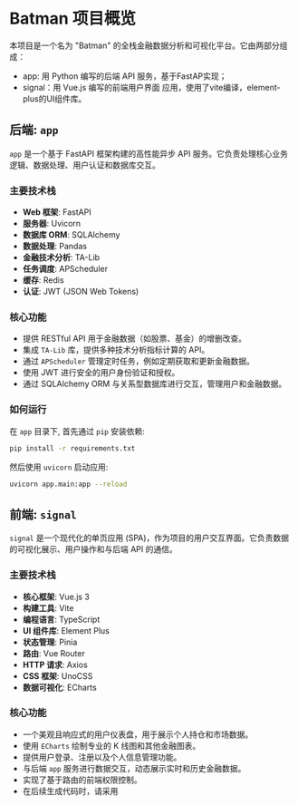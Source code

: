# Batman 项目概览

本项目是一个名为 "Batman" 的全栈金融数据分析和可视化平台。它由两部分组成：
- app: 用 Python 编写的后端 API 服务，基于FastAP实现；
- signal：用 Vue.js 编写的前端用户界面 应用，使用了vite编译，element-plus的UI组件库。

## 后端: `app`

`app` 是一个基于 FastAPI 框架构建的高性能异步 API 服务。它负责处理核心业务逻辑、数据处理、用户认证和数据库交互。

### 主要技术栈

-   **Web 框架**: FastAPI
-   **服务器**: Uvicorn
-   **数据库 ORM**: SQLAlchemy
-   **数据处理**: Pandas
-   **金融技术分析**: TA-Lib
-   **任务调度**: APScheduler
-   **缓存**: Redis
-   **认证**: JWT (JSON Web Tokens)

### 核心功能

-   提供 RESTful API 用于金融数据（如股票、基金）的增删改查。
-   集成 `TA-Lib` 库，提供多种技术分析指标计算的 API。
-   通过 `APScheduler` 管理定时任务，例如定期获取和更新金融数据。
-   使用 JWT 进行安全的用户身份验证和授权。
-   通过 SQLAlchemy ORM 与关系型数据库进行交互，管理用户和金融数据。

### 如何运行

在 `app` 目录下, 首先通过 `pip` 安装依赖:

```bash
pip install -r requirements.txt
```

然后使用 `uvicorn` 启动应用:

```bash
uvicorn app.main:app --reload
```

## 前端: `signal`

`signal` 是一个现代化的单页应用 (SPA)，作为项目的用户交互界面。它负责数据的可视化展示、用户操作和与后端 API 的通信。

### 主要技术栈

-   **核心框架**: Vue.js 3
-   **构建工具**: Vite
-   **编程语言**: TypeScript
-   **UI 组件库**: Element Plus
-   **状态管理**: Pinia
-   **路由**: Vue Router
-   **HTTP 请求**: Axios
-   **CSS 框架**: UnoCSS
-   **数据可视化**: ECharts

### 核心功能

-   一个美观且响应式的用户仪表盘，用于展示个人持仓和市场数据。
-   使用 `ECharts` 绘制专业的 K 线图和其他金融图表。
-   提供用户登录、注册以及个人信息管理功能。
-   与后端 `app` 服务进行数据交互，动态展示实时和历史金融数据。
-   实现了基于路由的前端权限控制。
-   在后续生成代码时，请采用<script>在前，<template>在后的方式。

### 如何运行

在 `signal` 目录下, 首先通过 `npm` 或 `pnpm` 安装依赖:

```bash
npm install
# or
pnpm install
```

然后启动开发服务器:

```bash
npm run dev
```

## 架构

本项目采用经典的前后端分离架构。

-   `signal` (前端) 负责用户界面和交互，通过 HTTP 请求 (使用 Axios) 调用后端 API。
-   `app` (后端) 负责处理业务逻辑和数据，并将结果以 JSON 格式返回给前端。

这种架构使得前后端可以独立开发、测试和部署。

## 部署
### Docker
本项目支持Docker构建和部署。
- `signal`
```bash
    =\docker build -t batman:signal -f .\deploy\dockerfile.signal .
````
- `app`
```bash
    docker build -t batman:app -f .\deploy\dockerfile.app .
```

### Docker Compose
本项目支持使用Docker Compose部署。
```bash
    docker compose -f .\deploy\docker-compose-service.yml up -d
```

## Gemini Agent Instructions

- 请把输入的请求内容在完成或取消后记录在gemini.md中，并标记执行结果/operation records
- 生成VUE代码时，请采用<script>在前，<template>在后的方式。

## Operatation Records

- [DONE] take a break
- [DONE] 页面中，stockList的checkbox组缺省为all选项，dataPeriod组缺省是1y，reportrange组缺省是today。
- [DONE] so cool!
- [DONE] 页面中‘股票列表’选项的选中使用事件方式处理，当选中all时，其他项被取消选中，并隐藏下面的表格。
- [DONE] 在页面的左右栏中间增加一条divider
- [DONE] 下面一栏分为左右两栏，左栏中的内容是由多个‘标题’加‘内容’的空间组成；左栏中第一项的标题为“股票列表”，内容是四个checkbox组件，分别是：持仓列表、自选列表、自定义列表、全部列表，在checkbox内容下是一个按钮“添加”和，按钮下面是一个表格，表格有四列：序号、名称、代码、持有；第二项的标题为“数据期间”，内容是四个checkbox组件：三个月、半年、一年、两年；第三项的标题为“报告范围”，内容是五个checkbox组件：最近一天、最近三天、最近一个月、最近三个月、全部。右边栏分为上下两栏，上栏仅有一个标题：算法和参数设置；下栏先保留，后续会有多个重复的子组件组合展示。
- [DONE] 输入框他太长，占60%空间就好
- [DONE] 页面分上下两栏，上面一栏中使用el-description组件显示一个名称为‘标题’的输入框
- [DONE] 在跟返回按钮同行的最右侧增加一个‘提交’按钮
- [DONE] 在TrendArgument.vue增加一个返回按钮，用于返回前一页面
- [DONE] 如果发现你创建或修改的文件被修改，请使用修改后内容，因为我也在调整内容。
- [DONE] @signal/src/views/Analysis下新增TrendArgument.vue文件，用于设置计算参数，通过组件TrendArgumentTable中的‘新增’按钮跳转过去。因此需要增加相应的路由信息，路由放在一级菜单‘数据分析’下
- [DONE] 调整下表格个栏的大小，标识：40，名称：120，更新日期：160，操作：120，其他都是‘备注’的空间
- [DONE] TrendArgumentTable表格加上外框显示
- [DONE] 不是这样的，‘计算参数’和‘计算结果’两个分栏都在同一个ContentWrap卡片中，分栏使用divider分隔，名称作为标题，靠左显示
- [DONE] Trend.vue的页面内容放置在ContentWrap卡片组件内
- [DONE] 请记得gemini.md中的agent指令要求
- [DONE] @signal/src/views/Analysis/components/TrendTable.vue 文件改名为TrendArgumentTable.vue
- [DONE] 组件显示在‘计算参数’栏范围内
- [DONE] 很好，在@signal/src/views/Analysis下增加一个子目录：components，其中增加一个用于Trend.vue的表格组件，表格用于展示所有计算参数项内容。表格栏包括如下字段：标识、名称、备注、更新日期、操作。其他表格栏‘操作’中放置两个按钮：详情、删除。表格的上方有一个按钮：新增。在Trend.vue中点击‘查看’按钮显示此组件；显示组件后，‘查看’按钮名称改为‘收起’，此时再点击隐藏此组件，如此反复。
- [DONE] 两个按钮紧跟下拉框右边
- [DONE] 下拉框占用空间太长了，只要宽带的三分之一就行
- [DONE] 提交和查看两个按钮在下拉选择框的右侧
- [DONE] 在文件中引如element-ui-plus组件
- [DONE] 在‘技术参数’的栏目中，增加一个下拉选择框，其后跟两个按钮：提交，查看
- [DONE] @signal/src/views/Analysis/Trend.vue中按行分为两个栏目：‘计算参数’和‘计算结果’，增加标题和分栏
- [DONE] signal应用中，在'数据分析'下增加一个子菜单，叫做'趋势计算'，同时在@signal/src/views/Analysis/下增加相应的vue页面文件。
- [DONE] gemini.md中的agent指令需要执行
- [DONE] @signal/src/router/index.ts,修改一级菜单名称'信息分析'为'数据分析'
- [DONE] 在app应用中的data模块，刚新增了get_code()函数和对应的router接口，调整此函数，不再支持模糊查询，相应地调整前端中‘自选列表’中的接口和内容，不需要使用AutoComplete组件。如果没有找到对应的股票或指数的代码，提示找不到即可。
- [DONE] 在app应用中，增加一个agent路由文件，并添加一个支持SSE的API，名字叫做report
- [DONE] 在signal应用中，将‘信息分析’菜单调整为一级目录，并包含同名二级/、菜单
- [DONE] 在后续生成代码时，请采用<script>在前，<template>在后的方式。
- [DONE] 解决了SSE连接在SPA页面切换和关闭时无法正确断开的问题。前端通过onUnmounted钩子关闭连接，后端通过try...finally确保断开连接时正确记录日志。
- [DONE] 重构了SSE实现，通过引入ConnectionManager和用户认证，支持向不同用户推送独立的、个性化的消息。
- [DONE] 解决了SSE连接由于EventSource无法发送Header而导致的422认证失败问题，修改为通过Query参数传递token。
- [DONE] 为`app/database/data/stock.py`中所有`download_`函数创建了集成测试 (`app/test/test_stock_data.py`)。
- [DONE] 在`app/calc/technical.py`中实现了一个`get_ma_trend`函数，用于判断移动平均线的趋势。
- [DONE] 在@app/database/calc.py 中声明一个sqlalchemy的表，表基于TableBase类，定义在app.database中，表名为calc_algorithm_items，表字段：id as primary key， uid，name， remarks， category, type, list_type, data_period, report_period,created
- [DONE] calc.py文件中继续添加一个pydantic的Model，对应CalcAlgorithmItems字段
- [DONE] python代码生成时，python代码的intent为2个spaces.请记录到gemini.md中，作为agent指令。
- [DONE] calc.py中新增一个calc_algorithm_item_stock_list表，字段为：id as primary，cid as forgein key of id of cacl_algorithm_items, type as integer, code as string
- [DONE] 继续创建对应的Model
- [DONE] 继续创建一个表calc_algorithm_item_arguments，字段为：id as primary, cid as foreign key of calc_algorithm_items, category as integer, type as integer, arguments as string, flag as integer, 并创建对应的Model
- [DONE] calc.py增加函数用于一次插入多个calc_algorithm_item_stock_list记录，因此参数使用list方式
- [DONE] 相应增加calc_algorithm_item_arguments表的insert函数
- [DONE] 编写这几个插入函数的测试用例
- [DONE] 查询calc_algorithm_item_items的函数，参数是uid，返回CalcAlgorithmItemModel的list
- [DONE] 编写它的测试用例
- [DONE] 查询calc_algorithm_item_stock_list表记录，cid作为参数，输出CalcAlgorithmItemStockListModel的list,不要改动其他代码
- [DONE] 测试用例
- [DONE] 不要改动calc.py中已有的代码
- [DONE] 增加查询calc_algorithm_item_arguments表记录的函数，cid作为参数，并编写测试用例
- [DONE] 回退，你又改动了原来的代码
- [DONE] 记得更新gemini.md
- [DONE] 为`get_ma_trend`函数创建了测试用例 (`app/test/test_technical.py`)。
- [DONE] 检查@app/routers/holding.py ,在@app/routers/calc.py 中创建@app/database/calc.py 相应的API接口函数
- [REVERTED] Batman工程中的signal应用存在一个问题，在使用.env.pro编译product模式时，router菜单的图标不能显示，而使用.env.dev编译development模式时是正常的，请确定原因
- [DONE] 执行gemini.md中的agent指令
- [DONE] 记录请求执行情况到gemini.md这条指令
- [DONE] 是这样的。请记录这条指令为自动执行，每次操作执行后，执行记录折腾指令
- [DONE] @signal/src/api/calc/types.ts 中AlgorithmTypeDefinitions定义了算法类型项，基于数组内元素，在 @signal/src/views/Analysis/components//** 中创建一个组件用于编辑和展示AlgorithmTypeDefinitions的元素；同时AlgorithmCategoryDefinitions对象中定义了算法类别项，其元素是AlgorithmTypeDefinitions元素的category，也就是一个算法类型属于一个算法类别，同样创建一个AlgorithmCategoryDefinitions的编辑和展示的组件，这个组件可以包含多个AlgorithmTypeDefinitions的组件。
- [DONE] 将AlgorithmCategory和AlgorithmType组件加入到TrendArgument.vue页面中，mock有一个Category和两个type组件。
- [DONE] @signal/src/views/Analysis/TrendArgument.vue 中的’算法参数‘栏中增加一个el-tree-select组件，其中项是AlgorithmCategoryDefinitions和AlgorithmTypeDefinitions的元素项，el-tree-select组件的一级项是AlgorithmCategoryDefinitions元素，label是title+description，id、value、key是AlgorithmCategoryDefinitions元素对象的key，二级项是AlgorithmTypeDefinitions元素，label是元素title+description，id、key、value是AlgorithmTypeDefinitions的可以。
- [DONE] 在el-tree-select右边增加一个按钮’添加‘
- [DONE] 增加’添加‘按钮的mock事件，点击是显示一个对话框，展示选中项的id或key信息
- [DONE] ’新增‘按钮的mock事件，显示一级和二级的id
- [DONE] el-tree-select组件的一级元素不可选
- [DONE] 为什么el-tree-select中的二级的第一个选中时，不能显示category和type的id，只显示了category的id？
- [DONE] el-tree-select组件默认全部展开
